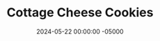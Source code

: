 ---
layout: post
title:  "Cottage Cheese Cookies"
date:   2024-05-22 00:00:00 -05000
categories: 
- Recipes
- Healthier Dessert
permalink: /recipes/cottage-cheese-cookies
image: /assets/Food/Healthier Dessert/CC Cookies/cc-cookies.jpg
ing: cottagecheesecookies-ing
facts: cottagecheesecookies-facts
section1: Chocolate Chips
start2: Nonfat cottage cheese
section2: Cookie Dough
start3: 
section3: 
start4: 
section4: 
start5: 
section5: 
Prep: 10
Rest: 30
Cook: 13
Source1: https://www.eatingbirdfood.com/cottage-cheese-cookies/#wprm-recipe-container-124320
Source2: https://www.eatingbirdfood.com/cottage-cheese-cookie-dough/#wprm-recipe-container-127429
whisk: https://s.samsungfood.com/DuJYO
tags: 
- chocolate chip
- chocolate chunk
- natural peanut butter
- peanut butter
- almond butter
- sunflower seed butter
- sunbutter
- vanilla extract
- coconut flour
- gluten free
- sugar free
- syrup
- maple syrup
- honey
- cocoa powder
- coconut oil
- cottage cheese
- fat free cottage cheese
- nonfat cottage cheese
- non fat cottage cheese
Description: This is part 2 of me trying to make a classic chocolate chip cookie in a much healthier way.  Here we have cottage cheese, which provide a great neutral base for the cookies, allowing them to stay moist without all the fat of butter, and while being packed with protein.  For some healthy fats and some sweetness, I've used natural peanut butter and sugar free syrup.  These cookies are gluten and grain free, using coconut flour instead, and use a homemade sugar free chocolate using just 3 ingredients.  They don't taste like cottage cheese at all, and can even be enjoyed raw!
Instructions: 
- Preheat your oven to 350F, and line a cookie sheet with parchment paper.  Also line a small Tupperware with parchment.<br><br>

- Start with the chocolate chips, since these will need to fully solidify in the fridge.  In a small bowl, add the coconut oil, and melt in the microwave for 1:30<br><br>

- Add the cocoa powder, syrup, and a few grains of salt to the coconut oil, and mix until smooth<br><br>

- Pour the chocolate into a parchment lined Tupperware, and refrigerate until solid, about 30 minutes<br><br>

- Meanwhile, move into the cookie dough.  To a food processor, add your cottage cheese, syrup, and vanilla.  Maple syrup or honey can be used in place of sugar free syrup.  Blend until smooth, and transfer to a large bowl<br><br>

- Mix the rest of the cookie dough ingredients (nut butter, salt, and coconut flour) with a silicone spatula until fully combined.  I've used natural peanut butter, but almond butter, pistachio butter, sunflower seed butter, or pumpkin seed butter would also work.  Oat or almond flour would probably work instead of coconut, but start with at least double by weight, and go on feel.  The dough should be slightly sticky<br><br>

- Let chill in the fridge for 15 minutes to cool down. The mix may warm up as it blends, so chilling it prevents the chocolate from melting<br><br>

- Chop your chocolate into small chunks, and fold into the batter<br><br>

- Scoop the batter onto your pan, and press down each cookie until it is flat and round.  The cookies will rise slightly in the oven, but they will not spread outward.  Lightly wet your hands to prevent sticking when shaping the cookies<br><br>

- Bake in a preheated 350F oven for about 13-15 minutes, or until the cookies have risen slightly, and the bottoms are a light golden brown.  Be careful to not overcook them<br><br>

- Let cool on the pan for 5 minutes before transferring to a wire rack to cool completely.  Store in an airtight container in the fridge<br><br>

- You can also enjoy these as edible cookie dough bites<br><br>
- <center><img src="/assets/Food/Healthier Dessert/CC Cookies/cc-cookie-dough.jpg" alt="" class="instruction-image"></center>
---